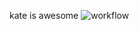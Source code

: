 kate is awesome
![workflow](https://github.com/<UserName>/<RepositoryName>/actions/workflows/main.yml/badge.svg)
